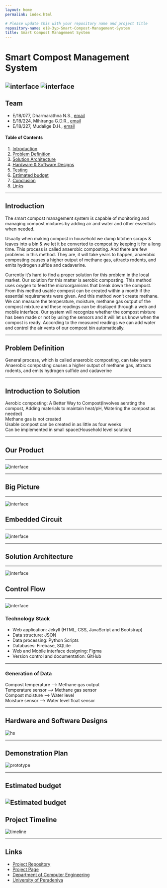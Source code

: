 ```yaml
---
layout: home
permalink: index.html

# Please update this with your repository name and project title
repository-name: e18-3yp-Smart-Compost-Management-System
title: Smart Compost Management System
---
```


[comment]: # "This is the standard layout for the project, but you can clean this and use your own template"

# Smart Compost Management System
![interface](./images/interface1.jpg)
![interface](./images/interface2.jpg)
---

## Team
-  E/18/077, Dharmarathna N.S., [email](mailto:e18077@eng.pdn.ac.lk)
-  E/18/224, Mihiranga G.D.R., [email](mailto:e18224@eng.pdn.ac.lk)
-  E/18/227, Mudalige D.H., [email](mailto:e18227@eng.pdn.ac.lk)

<!-- Image (photo/drawing of the final hardware) should be here -->

<!-- This is a sample image, to show how to add images to your page. To learn more options, please refer [this](https://projects.ce.pdn.ac.lk/docs/faq/how-to-add-an-image/) -->

<!-- ![Sample Image](./images/sample.png) -->

#### Table of Contents
1. [Introduction](#introduction)
2. [Problem Definition](#problem-definition)
3. [Solution Architecture](#solution-architecture )
4. [Hardware & Software Designs](#hardware-and-software-designs)
5. [Testing](#testing)
6. [Estimated budget](#estimated-budget)
7. [Conclusion](#conclusion)
8. [Links](#links)

---
## Introduction

The smart compost management system is capable of monitoring and managing compost mixtures by adding air and water and other essentials when needed. 

Usually when making compost in household we dump kitchen scraps & leaves into a bin & we let it be converted to compost by keeping it for a long time. This process is called anaerobic composting. And there are few problems in this method. They are, it will take years to happen, anaerobic composting causes a higher output of methane gas, attracts rodents, and emits hydrogen sulfide and cadaverine. 

Currently it’s hard to find a proper solution for this problem in the local market. Our solution for this matter is aerobic composting. This method uses oxygen to feed the microorganisms that break down the compost. From this method usable compost can be created within a month if the essential requirements were given. And this method won’t create methane. We can measure the temperature, moisture, methane gas output of the compost mixture and these readings can be displayed through a web and mobile interface. Our system will recognize whether the compost mixture has been made or not by using the sensors and it will let us know when the compost is ready. According to the measured readings we can add water and control the air vents of our compost bin automatically.

---
## Problem Definition
General process, which is called anaerobic composting, can take years<br>
Anaerobic composting causes a higher output of methane gas, attracts rodents, and emits hydrogen sulfide and cadaverine<br>

---
## Introduction to Solution
Aerobic composting: A Better Way to Compost(Involves aerating the compost, Adding materials to maintain heat/pH, Watering the compost as needed)<br>
Methane gas is not created<br>
Usable compost can be created in as little as four weeks<br>
Can be implemented in small space(Household level solution)<br>

---
## Our Product
---
![interface](./images/simple_design.png)

---
## Big Picture
---
![interface](./images/big_picture.jpg)

## Embedded Circuit
---
![interface](./images/embedded_circuit.png)



---
## Solution Architecture
---
![interface](./images/solution.png)

## Control Flow
---
![interface](./images/control_flow.png)

### Technology Stack
- Web application: Jekyll (HTML, CSS, JavaScript and Bootstrap)
- Data structure: JSON
- Data processing: Python Scripts
- Databases: Firebase, SQLite
- Web and Mobile interface designing: Figma
- Version control and documentation: GitHub

---
### Generation of Data
Compost temperature --> Methane gas output<br>
Temperature sensor  --> Methane gas sensor<br>
Compost moisture    --> Water level<br>
Moisture sensor     --> Water level float sensor<br>

---
## Hardware and Software Designs

![hs](./images/hs.png)

---
## Demonstration Plan

![prototype](./images/prototype_design.png)

---
## Estimated budget

<!-- All items and costs

| Item          | Quantity  | Unit Cost  | Total  |
| ------------- |:---------:|:----------:|-------:|
| Sample item   | 5         | 10 LKR     | 50 LKR | -->

![Estimated budget](./images/estimated_budget.png)
---

## Project Timeline
![timeline](./images/timeline.png)

---
## Links

- [Project Repository](https://github.com/cepdnaclk/e18-3yp-Smart-Compost-Management-System)
- [Project Page](https://cepdnaclk.github.io/e18-3yp-Smart-Compost-Management-System/)
- [Department of Computer Engineering](http://www.ce.pdn.ac.lk/)
- [University of Peradeniya](https://eng.pdn.ac.lk/)

[//]: # (Please refer this to learn more about Markdown syntax)
[//]: # (https://github.com/adam-p/markdown-here/wiki/Markdown-Cheatsheet)
